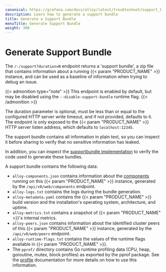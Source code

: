 ```yaml
---
canonical: https://grafana.com/docs/alloy/latest/troubleshoot/support_bundle/
description: Learn how to generate a support bundle
title: Generate a Support Bundle
menuTitle: Generate Support Bundle
weight: 300
---
```


# Generate Support Bundle

The `/-/support?duration=N` endpoint returns a 'support bundle', a zip file that contains information
about a running {{< param "PRODUCT_NAME" >}} instance, and can be used as a baseline of information when trying
to debug an issue.

{{< admonition type="note" >}}
This endpoint is enabled by default, but may be disabled using the `--disable-support-bundle` runtime flag.
{{< /admonition >}}

The duration parameter is optional, must be less than or equal to the
configured HTTP server write timeout, and if not provided, defaults to it.
The endpoint is only exposed to the {{< param "PRODUCT_NAME" >}} HTTP server listen address, which
defaults to `localhost:12345`.

The support bundle contains all information in plain text, so you can
inspect it before sharing to verify that no sensitive information has leaked.

In addition, you can inspect the [supportbundle implementation](https://github.com/grafana/alloy/tree/internal/service/http/supportbundle.go)
to verify the code used to generate these bundles.

A support bundle contains the following data:
* `alloy-components.json` contains information about the [components][components] running on this {{< param "PRODUCT_NAME" >}} instance, generated by the 
`/api/v0/web/components` endpoint.
* `alloy-logs.txt` contains the logs during the bundle generation.
* `alloy-metadata.yaml` contains the {{< param "PRODUCT_NAME" >}} build version and the installation's operating system, architecture, and uptime.
* `alloy-metrics.txt` contains a snapshot of {{< param "PRODUCT_NAME" >}}'s internal metrics.
* `alloy-peers.json` contains information about the identified cluster peers of this {{< param "PRODUCT_NAME" >}} instance, generated by the 
`/api/v0/web/peers` endpoint.
* `alloy-runtime-flags.txt` contains the values of the runtime flags available in {{< param "PRODUCT_NAME" >}}.
* The `pprof/` directory contains Go runtime profiling data (CPU, heap, goroutine, mutex, block profiles) as exported by the pprof package. See the [profile][profile]
 documentation for more details on how to use this information.

[profile]: ../profile
[components]: ../../get-started/components/
[alloy-repo]: https://github.com/grafana/alloy/issues